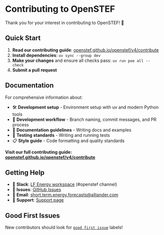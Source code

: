 <!--
SPDX-FileCopyrightText: 2025 Contributors to the OpenSTEF project <short.term.energy.forecasts@alliander.com>

SPDX-License-Identifier: MPL-2.0
-->

# Contributing to OpenSTEF

Thank you for your interest in contributing to OpenSTEF! 🚀

## Quick Start

1. **Read our contributing guide**: [openstef.github.io/openstef/v4/contribute](https://openstef.github.io/openstef/v4/contribute/index.html)
2. **Install dependencies**: `uv sync --group dev`
3. **Make your changes** and ensure all checks pass: `uv run poe all --check`
4. **Submit a pull request**

## Documentation

For comprehensive information about:

- 🛠️ **Development setup** - Environment setup with uv and modern Python tools
- 🔄 **Development workflow** - Branch naming, commit messages, and PR process  
- 📝 **Documentation guidelines** - Writing docs and examples
- 🧪 **Testing standards** - Writing and running tests
- 📋 **Style guide** - Code formatting and quality standards

**Visit our full contributing guide: [openstef.github.io/openstef/v4/contribute](https://openstef.github.io/openstef/v4/contribute/index.html)**

## Getting Help

- 💬 **Slack**: [LF Energy workspace](https://slack.lfenergy.org/) (#openstef channel)
- 🐛 **Issues**: [GitHub Issues](https://github.com/OpenSTEF/openstef/issues)
- 📧 **Email**: short.term.energy.forecasts@alliander.com
- 📖 **Support**: [Support page](https://openstef.github.io/openstef/v4/project/support.html)

## Good First Issues

New contributors should look for [`good first issue`](https://github.com/OpenSTEF/openstef/labels/good%20first%20issue) labels!
